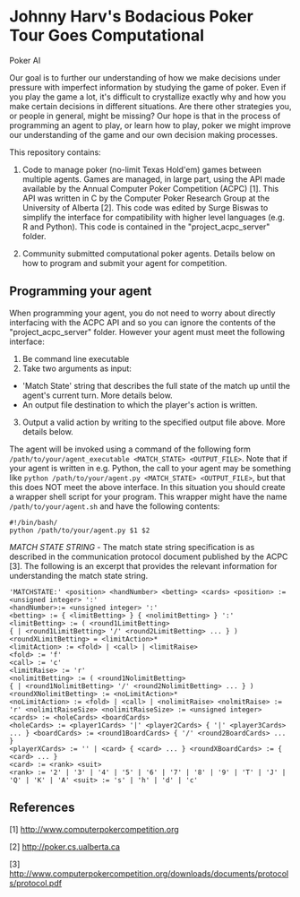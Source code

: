 # Johnny Harv's Bodacious Poker Tour Goes Computational
Poker AI

Our goal is to further our understanding of how we make decisions under pressure with imperfect information by studying the game of poker. Even if you play the game a lot, it's difficult to crystallize exactly why and how you make certain decisions in different situations. Are there other strategies you, or people in general, might be missing? Our hope is that in the process of programming an agent to play, or learn how to play, poker we might improve our understanding of the game and our own decision making processes.

This repository contains:

1. Code to manage poker (no-limit Texas Hold'em) games between multiple agents. Games are managed, in large part, using the API made available by the Annual Computer Poker Competition (ACPC) [1]. This API was written in C by the Computer Poker Research Group at the University of Alberta [2]. This code was edited by Surge Biswas to simplify the interface for compatibility with higher level languages (e.g. R and Python). This code is contained in the "project_acpc_server" folder. 

2. Community submitted computational poker agents. Details below on how to program and submit your agent for competition.

## Programming your agent

When programming your agent, you do not need to worry about directly interfacing with the ACPC API and so you can ignore the contents of the "project_acpc_server" folder. However your agent must meet the following interface:

1. Be command line executable
2. Take two arguments as input:
  - 'Match State' string that describes the full state of the match up until the agent's current turn. More details below.
  - An output file destination to which the player's action is written.
3. Output a valid action by writing to the specified output file above. More details below.

The agent will be invoked using a command of the following form `/path/to/your/agent_executable <MATCH_STATE> <OUTPUT_FILE>`. Note that if your agent is written in e.g. Python, the call to your agent may be something like `python /path/to/your/agent.py <MATCH_STATE> <OUTPUT_FILE>`, but that this does NOT meet the above interface. In this situation you should create a wrapper shell script for your program. This wrapper might have the name `/path/to/your/agent.sh` and have the following contents:

```
#!/bin/bash/
python /path/to/your/agent.py $1 $2
```

*MATCH STATE STRING* - The match state string specification is as described in the communication protocol document published by the ACPC [3]. The following is an excerpt that provides the relevant information for understanding the match state string.

```
'MATCHSTATE:' <position> <handNumber> <betting> <cards> <position> := <unsigned integer> ':'
<handNumber>:= <unsigned integer> ':'
<betting> := { <limitBetting> } { <nolimitBetting> } ':'
<limitBetting> := ( <round1LimitBetting>
{ | <round1LimitBetting> '/' <round2LimitBetting> ... } ) <roundXLimitBetting> = <limitAction>*
<limitAction> := <fold> | <call> | <limitRaise>
<fold> := 'f'
<call> := 'c'
<limitRaise> := 'r'
<nolimitBetting> := ( <round1NolimitBetting>
{ | <round1NolimitBetting> '/' <round2NolimitBetting> ... } ) <roundXNolimitBetting> := <noLimitAction>*
<noLimitAction> := <fold> | <call> | <nolimitRaise> <nolmitRaise> := 'r' <nolimitRaiseSize> <nolimitRaiseSize> := <unsigned integer>
<cards> := <holeCards> <boardCards>
<holeCards> := <player1Cards> '|' <player2Cards> { '|' <player3Cards> ... } <boardCards> := <round1BoardCards> { '/' <round2BoardCards> ... }
<playerXCards> := '' | <card> { <card> ... } <roundXBoardCards> := { <card> ... }
<card> := <rank> <suit>
<rank> := '2' | '3' | '4' | '5' | '6' | '7' | '8' | '9' | 'T' | 'J' | 'Q' | 'K' | 'A' <suit> := 's' | 'h' | 'd' | 'c'
```

## References
[1] http://www.computerpokercompetition.org

[2] http://poker.cs.ualberta.ca

[3] http://www.computerpokercompetition.org/downloads/documents/protocols/protocol.pdf





